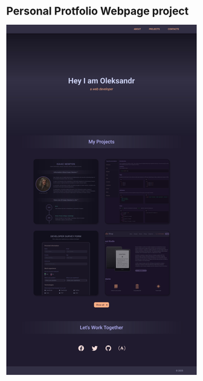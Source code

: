 # Personal Protfolio Webpage project

![personal-portfolio-screenshot](images/personal-portfolio-screenshot.jpg)
